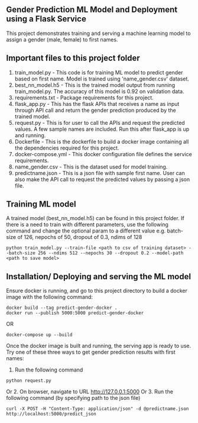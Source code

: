## Gender Prediction ML Model and Deployment using a Flask Service
This project demonstrates training and serving a machine learning model to assign a gender (male, female) to first names.

## Important files to this project folder
1. train_model.py - This code is for training ML model to predict gender based on first name. Model is trained using 'name_gender.csv' dataset.
2. best_nn_model.h5 - This is the trained model output from running train_model.py. The accuracy of this model is 0.92 on validation data.
3. requirements.txt - Package requirements for this project.
4. flask_app.py - This has the flask APIs that receives a name as input through API call and return the gender prediction produced by the trained model.
5. request.py - This is for user to call the APIs and request the predicted values. A few sample names are included. Run this after flask_app is up and running.
6. Dockerfile - This is the dockerfile to build a docker image containing all the dependencies required for this project.
7. docker-compose.yml - This docker configuration file defines the service requirements.
8. name_gender.csv - This is the dataset used for model training.
9. predictname.json - This is a json file with sample first name. User can also make the API call to request the predicted values by passing a json file.

## Training ML model
A trained model (best_nn_model.h5) can be found in this project folder. If there is a need to train with different parameters, use the following command and change the optional param to a different value
e.g. batch-size of 126, nepochs of 50, dropout of 0.3, ndims of 128
```
python train_model.py --train-file <path to csv of training dataset> --batch-size 256 --ndims 512 --nepochs 30 --dropout 0.2 --model-path <path to save model>
```

## Installation/ Deploying and serving the ML model
Ensure docker is running, and go to this project directory to build a docker image with the following command:
```
docker build --tag predict-gender-docker .
docker run --publish 5000:5000 predict-gender-docker
```
OR
```
docker-compose up --build
```

Once the docker image is built and running, the serving app is ready to use. Try one of these three ways to get gender prediction results with first names:
1. Run the following command
```
python request.py 
```
Or
2. On browser, navigate to URL http://127.0.0.1:5000
Or
3. Run the following command (by specifying path to the json file)
```
curl -X POST -H "Content-Type: application/json" -d @predictname.json http://localhost:5000/predict_json 
```
